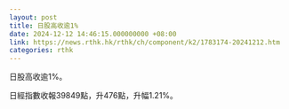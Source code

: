 ```yaml
---
layout: post
title: 日股高收逾1%
date: 2024-12-12 14:46:15.000000000 +08:00
link: https://news.rthk.hk/rthk/ch/component/k2/1783174-20241212.htm
categories: rthk
---
```


日股高收逾1%。

日經指數收報39849點，升476點，升幅1.21%。

